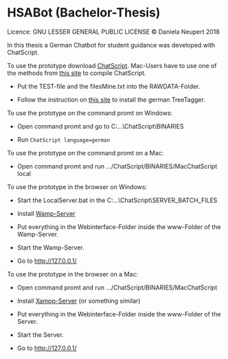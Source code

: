 # HSABot (Bachelor-Thesis)

Licence: GNU LESSER GENERAL PUBLIC LICENSE
© Daniela Neupert 2018

In this thesis a German Chatbot for student guidance was developed with ChatScript.

To use the prototype download [ChatScript](https://github.com/bwilcox-1234/ChatScript). Mac-Users have to use one of the methods from [this site](https://github.com/bwilcox-1234/ChatScript/blob/master/WIKI/OVERVIEWS-AND-TUTORIALS/ChatScript-on-a-Mac.md) to compile ChatScript.

* Put the TEST-file and the filesMine.txt into the RAWDATA-Folder.

* Follow the instruction on [this site](http://www.cis.uni-muenchen.de/~schmid/tools/TreeTagger/) to install the german TreeTagger.



To use the prototype on the command promt on Windows:

* Open command promt and go to C:...\ChatScript\BINARIES 

* Run `ChatScript language=german`



To use the prototype on the command promt on a Mac:

* Open command promt and run .../ChatScript/BINARIES/MacChatScript local 




To use the prototype in the browser on Windows:

* Start the LocalServer.bat in the C:...\ChatScript\SERVER_BATCH_FILES

* Install [Wamp-Server](http://www.wampserver.com/en/)

* Put everything in the Webinterface-Folder inside the www-Folder of the Wamp-Server.

* Start the Wamp-Server.

* Go to http://127.0.0.1/



To use the prototype in the browser on a Mac:

*  Open command promt and run .../ChatScript/BINARIES/MacChatScript

* Install [Xampp-Server](https://www.apachefriends.org/de/index.html) (or something similar)

* Put everything in the Webinterface-Folder inside the www-Folder of the Server.

* Start the Server.

* Go to http://127.0.0.1/


